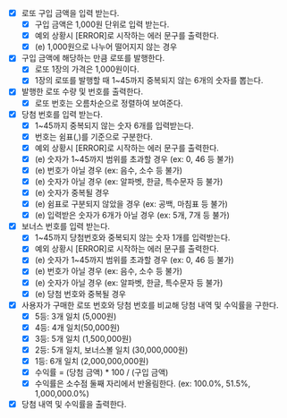 - [x] 로또 구입 금액을 입력 받는다.
  - [x] 구입 금액은 1,000원 단위로 입력 받는다.
  - [x] 예외 상황시 [ERROR]로 시작하는 에러 문구를 출력한다.
  - [x] (e) 1,000원으로 나누어 떨어지지 않는 경우
- [x] 구입 금액에 해당하는 만큼 로또를 발행한다.
  - [x] 로또 1장의 가격은 1,000원이다.
  - [x] 1장의 로또를 발행할 때 1~45까지 중복되지 않는 6개의 숫자를 뽑는다.
- [x] 발행한 로또 수량 및 번호를 출력한다.
  - [x] 로또 번호는 오름차순으로 정렬하여 보여준다.
- [x] 당첨 번호를 입력 받는다.
  - [x] 1~45까지 중복되지 않는 숫자 6개를 입력받는다.
  - [x] 번호는 쉼표(,)를 기준으로 구분한다.
  - [x] 예외 상황시 [ERROR]로 시작하는 에러 문구를 출력한다.
  - [x] (e) 숫자가 1~45까지 범위를 초과할 경우 (ex: 0, 46 등 불가)
  - [x] (e) 번호가 아닐 경우 (ex: 음수, 소수 등 불가)
  - [x] (e) 숫자가 아닐 경우 (ex: 알파벳, 한글, 특수문자 등 불가)
  - [x] (e) 숫자가 중복될 경우
  - [x] (e) 쉼표로 구분되지 않았을 경우 (ex: 공백, 마침표 등 불가)
  - [x] (e) 입력받은 숫자가 6개가 아닐 경우 (ex: 5개, 7개 등 불가)
- [x] 보너스 번호를 입력 받는다.
  - [x] 1~45까지 당첨번호와 중복되지 않는 숫자 1개를 입력받는다.
  - [x] 예외 상황시 [ERROR]로 시작하는 에러 문구를 출력한다.
  - [x] (e) 숫자가 1~45까지 범위를 초과할 경우 (ex: 0, 46 등 불가)
  - [x] (e) 번호가 아닐 경우 (ex: 음수, 소수 등 불가)
  - [x] (e) 숫자가 아닐 경우 (ex: 알파벳, 한글, 특수문자 등 불가)
  - [x] (e) 당첨 번호와 중복될 경우
- [x] 사용자가 구매한 로또 번호와 당첨 번호를 비교해 당첨 내역 및 수익률을 구한다.
  - [x] 5등: 3개 일치 (5,000원)
  - [x] 4등: 4개 일치(50,000원)
  - [x] 3등: 5개 일치 (1,500,000원)
  - [x] 2등: 5개 일치, 보너스볼 일치 (30,000,000원)
  - [x] 1등: 6개 일치 (2,000,000,000원)
  - [x] 수익률 = (당첨 금액) \* 100 / (구입 금액)
  - [x] 수익률은 소수점 둘째 자리에서 반올림한다. (ex: 100.0%, 51.5%, 1,000,000.0%)
- [x] 당첨 내역 및 수익률을 출력한다.
